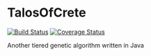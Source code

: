 TalosOfCrete
============

[![Build Status](https://travis-ci.org/NKYB/TalosOfCrete.png?branch=master)](https://travis-ci.org/NKYB/TalosOfCrete)
[![Coverage Status](https://coveralls.io/repos/NKYB/TalosOfCrete/badge.png)](https://coveralls.io/r/NKYB/TalosOfCrete)

Another tiered genetic algorithm written in Java
